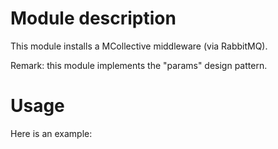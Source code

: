 # Module description

This module installs a MCollective middleware (via RabbitMQ).

Remark: this module implements the "params" design pattern.

# Usage

Here is an example:

```puppet
```


